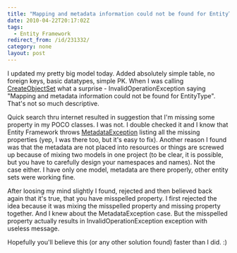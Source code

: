 ```yaml
---
title: "Mapping and metadata information could not be found for EntityType (InvalidOperationException)"
date: 2010-04-22T20:17:02Z
tags:
  - Entity Framework
redirect_from: /id/231332/
category: none
layout: post
---
```

I updated my pretty big model today. Added absolutely simple table, no foreign keys, basic datatypes, simple PK. When I was calling [CreateObjectSet][1]<T> what a surprise - InvalidOperationException saying "Mapping and metadata information could not be found for EntityType". That's not so much descriptive.

Quick search thru internet resulted in suggestion that I'm missing some property in my POCO classes. I was not. I double checked it and I know that Entity Framework throws [MetadataException][2] listing all the missing properties (yep, I was there too, but it's easy to fix). Another reason I found was that the metadata are not placed into resources or things are screwed up because of mixing two models in one project (to be clear, it is possible, but you have to carefully design your namespaces and names). Not the case either. I have only one model, metadata are there properly, other entity sets were working fine.

After loosing my mind slightly I found, rejected and then believed back again that it's true, that you have misspelled property. I first rejected the idea because it was mixing the misspelled property and missing property together. And I knew about the MetadataException case. But the misspelled property actually results in InvalidOperationException exception with useless message.

Hopefully you'll believe this (or any other solution found) faster than I did. :)

[1]: http://msdn.microsoft.com/en-us/library/dd382944.aspx
[2]: http://msdn.microsoft.com/en-us/library/system.data.metadataexception.aspx
